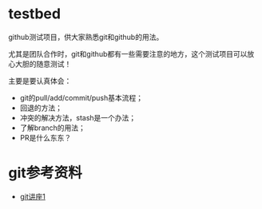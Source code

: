 # testbed
github测试项目，供大家熟悉git和github的用法。

尤其是团队合作时，git和github都有一些需要注意的地方，这个测试项目可以放心大胆的随意测试！

主要是要认真体会：

* git的pull/add/commit/push基本流程；
* 回退的方法；
* 冲突的解决方法，stash是一个办法；
* 了解branch的用法；
* PR是什么东东？

# git参考资料
* [git讲座1](http://softlab.sdut.edu.cn/wiki/index.php?title=Git%E5%AE%9E%E6%88%98)


